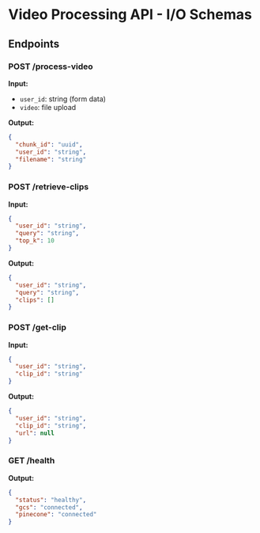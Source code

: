 # Video Processing API - I/O Schemas

## Endpoints

### POST /process-video
**Input:**
- `user_id`: string (form data)
- `video`: file upload

**Output:**
```json
{
  "chunk_id": "uuid",
  "user_id": "string",
  "filename": "string"
}
```

### POST /retrieve-clips
**Input:**
```json
{
  "user_id": "string",
  "query": "string",
  "top_k": 10
}
```

**Output:**
```json
{
  "user_id": "string",
  "query": "string",
  "clips": []
}
```

### POST /get-clip
**Input:**
```json
{
  "user_id": "string",
  "clip_id": "string"
}
```

**Output:**
```json
{
  "user_id": "string",
  "clip_id": "string",
  "url": null
}
```

### GET /health
**Output:**
```json
{
  "status": "healthy",
  "gcs": "connected",
  "pinecone": "connected"
}
```